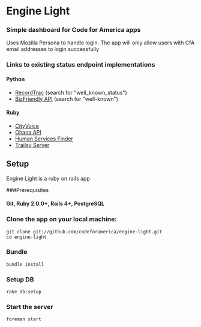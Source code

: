 Engine Light
============

### Simple dashboard for Code for America apps ###

Uses Mozilla Persona to handle login. The app will only allow users with CfA email addresses to login successfully

### Links to existing status endpoint implementations

#### Python
- [RecordTrac](https://github.com/codeforamerica/public-records/blob/master/public_records_portal/template_renderers.py) (search for "well_known_status")
- [BizFriendly API](https://github.com/codeforamerica/bizfriendly-api/blob/master/bizfriendly/routes.py) (search for "well-known")

#### Ruby
- [CityVoice](https://github.com/codeforamerica/cityvoice/blob/master/app/controllers/status_controller.rb)
- [Ohana API](https://github.com/codeforamerica/ohana-api/blob/master/app/controllers/status_controller.rb)
- [Human Services Finder](https://github.com/codeforamerica/human_services_finder/blob/master/app/controllers/status_controller.rb)
- [Trailsy Server](https://github.com/codeforamerica/trailsyserver/blob/master/app/controllers/status_controller.rb)

## Setup

Engine Light is a ruby on rails app

###Prerequisites

#### Git, Ruby 2.0.0+, Rails 4+, PostgreSQL

### Clone the app on your local machine:

    git clone git://github.com/codeforamerica/engine-light.git
    cd engine-light

### Bundle

    bundle install

### Setup DB

    rake db:setup

### Start the server

    foreman start